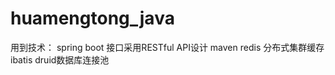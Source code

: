 # huamengtong_java


用到技术：
spring boot 接口采用RESTful API设计
maven
redis 分布式集群缓存
ibatis 
druid数据库连接池





